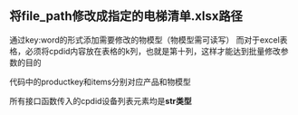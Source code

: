 ## 将file_path修改成指定的电梯清单.xlsx路径
通过key:word的形式添加需要修改的物模型（物模型需可读写）
而对于excel表格，必须将cpdid内容放在表格的k列，也就是第十列，这样才能达到批量修改参数的目的

代码中的productkey和items分别对应产品和物模型

所有接口函数传入的cpdid设备列表元素均是**str类型**